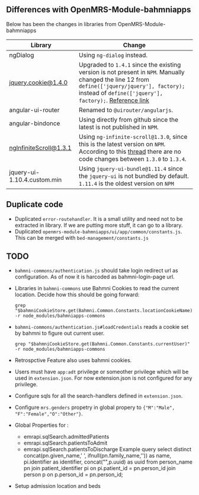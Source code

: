## Differences with OpenMRS-Module-bahmniapps
Below has been the changes in libraries from OpenMRS-Module-bahmniapps

| Library | Change |
| ------  | ------------------- |
| ngDialog| Using `ng-dialog` instead. |
| jquery.cookie@1.4.0 | Upgraded to `1.4.1` since the existing version is not present in `NPM`. Manually changed the line 12 from `define(['jquery/jquery'], factory);` instead of `define(['jquery'], factory);`. [Reference link](https://github.com/facebook/create-react-app/issues/679#issuecomment-247928334)|
| angular-ui-router | Renamed to `@uirouter/angularjs`. |
| angular-bindonce | Using directly from github since the latest is not published in `NPM`. |
| ngInfiniteScroll@1.3.1 | Using `ng-infinite-scroll@1.3.0`, since this is the latest version on `NPM`. According to this [thread](https://github.com/sroze/ngInfiniteScroll) there are no code changes between `1.3.0` to `1.3.4`. |
| jquery-ui-1.10.4.custom.min | Using `jquery-ui-bundle@1.11.4` since the `jquery-ui` is not bundled by default. `1.11.4` is the oldest version on `NPM`  |


## Duplicate code
* Duplicated `error-routehandler`. It is a small utility and need not to be extracted in library. If we are putting more stuff, it can go to a library.
* Duplicated `openmrs-module-bahmniapps/ui/app/common/constants.js`. This can be merged with `bed-management/constants.js`

## TODO
* `bahmni-commons/authentication.js` should take login redirect url as configuration. As of now it is harcoded as bahmni-login-page url.
* Libraries in `bahmni-commons` use Bahmni Cookies to read the current location. Decide how this should be going forward:
    ```
    grep "$bahmniCookieStore.get(Bahmni.Common.Constants.locationCookieName)" -r node_modules/bahmniapps-commons
    ```
* `bahmni-commons/authentication.js#loadCredentials` reads a cookie set by bahmni to figure out current user.
    ```
    grep "$bahmniCookieStore.get(Bahmni.Common.Constants.currentUser)" -r node_modules/bahmniapps-commons
    ```
* Retrospctive Feature also uses bahmni cookies.
* Users must have `app:adt` privilege or someother privilege which will be used in `extension.json`. For now extension.json is not configured for any privilege.
* Configure sqls for all the search-handlers defined in `extension.json`.
* Configure `mrs.genders` propetry in global propery to `{"M":"Male", "F":"Female","O":"Other"}`.
* Global Properties for :
    - emrapi.sqlSearch.admittedPatients
    - emrapi.sqlSearch.patientsToAdmit
    - emrapi.sqlSearch.patientsToDischarge
  Example query
    select distinct concat(pn.given_name,' ', ifnull(pn.family_name,'')) as name,
        pi.identifier as identifier,
        concat("",p.uuid) as uuid
        from person_name pn
        join patient_identifier pi on pi.patient_id = pn.person_id
        join person p on p.person_id = pn.person_id;

* Setup admission location and beds